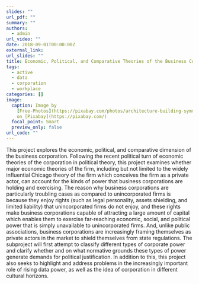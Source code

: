 ```yaml
---
slides: ""
url_pdf: ""
summary: ""
authors:
  - admin
url_video: ""
date: 2018-09-01T00:00:00Z
external_link: 
url_slides: ""
title: Economic, Political, and Comparative Theories of the Business Corporation
tags:
  - active
  - data
  - corporation
  - workplace
categories: []
image:
  caption: Image by
    [Free-Photos](https://pixabay.com/photos/architecture-building-symmetry-864367/)
    on [Pixabay](https://pixabay.com/)
  focal_point: Smart
  preview_only: false
url_code: ""
---
```

This project explores the economic, political, and comparative dimension of the business corporation. Following the recent political turn of economic theories of the corporation in political theory, this project examines whether major economic theories of the firm, including but not limited to the widely influential Chicago theory of the firm which conceives the firm as a private actor, can account for the kinds of power that business corporations are holding and exercising. The reason why business corporations are particularly troubling cases as compared to unincorporated firms is because they enjoy rights (such as legal personality, assets shielding, and limited liability) that unincorporated firms do not enjoy, and these rights make business corporations capable of attracting a large amount of capital which enables them to exercise far-reaching economic, social, and political power that is simply unavailable to unincorporated firms. And, unlike public associations, business corporations are increasingly framing themselves as private actors in the market to shield themselves from state regulations. The subproject will first attempt to classify different types of corporate power and clarify whether and on what normative grounds these types of power generate demands for political justification. In addition to this, this project also seeks to highlight and address problems in the increasingly important role of rising data power, as well as the idea of corporation in different cultural horizons.
